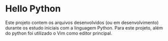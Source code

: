 # Hello Python

Este projeto contem os arquivos desenvolvidos (ou em desenvolvimento) durante os estudo iniciais com a linguagem Python. Para este projeto, além do python foi utilizado o Vim como editor principal.
